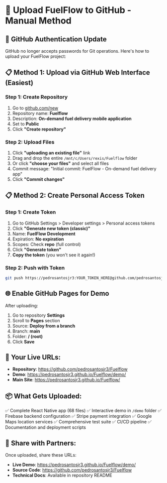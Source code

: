 # 🚀 Upload FuelFlow to GitHub - Manual Method

## 🔐 GitHub Authentication Update
GitHub no longer accepts passwords for Git operations. Here's how to upload your FuelFlow project:

## 📋 Method 1: Upload via GitHub Web Interface (Easiest)

### Step 1: Create Repository
1. Go to [github.com/new](https://github.com/new)
2. Repository name: **Fuelflow**
3. Description: **On-demand fuel delivery mobile application**
4. Set to **Public**
5. Click **"Create repository"**

### Step 2: Upload Files
1. Click **"uploading an existing file"** link
2. Drag and drop the entire `/mnt/c/Users/rexis/Fuelflow` folder
3. Or click **"choose your files"** and select all files
4. Commit message: "Initial commit: FuelFlow - On-demand fuel delivery app"
5. Click **"Commit changes"**

## 📋 Method 2: Create Personal Access Token

### Step 1: Create Token
1. Go to GitHub Settings > Developer settings > Personal access tokens
2. Click **"Generate new token (classic)"**
3. Name: **FuelFlow Development**
4. Expiration: **No expiration**
5. Scopes: Check **repo** (full control)
6. Click **"Generate token"**
7. **Copy the token** (you won't see it again!)

### Step 2: Push with Token
```bash
git push https://pedrosantosjr3:YOUR_TOKEN_HERE@github.com/pedrosantosjr3/Fuelflow.git main
```

## 🌐 Enable GitHub Pages for Demo

After uploading:
1. Go to repository **Settings**
2. Scroll to **Pages** section
3. Source: **Deploy from a branch**
4. Branch: **main**
5. Folder: **/ (root)**
6. Click **Save**

## 🎯 Your Live URLs:
- **Repository**: https://github.com/pedrosantosjr3/Fuelflow
- **Demo**: https://pedrosantosjr3.github.io/Fuelflow/demo/
- **Main Site**: https://pedrosantosjr3.github.io/Fuelflow/

## 📦 What Gets Uploaded:
✅ Complete React Native app (68 files)
✅ Interactive demo in `/demo` folder
✅ Firebase backend configuration
✅ Stripe payment integration
✅ Google Maps location services
✅ Comprehensive test suite
✅ CI/CD pipeline
✅ Documentation and deployment scripts

## 🤝 Share with Partners:
Once uploaded, share these URLs:
- **Live Demo**: https://pedrosantosjr3.github.io/Fuelflow/demo/
- **Source Code**: https://github.com/pedrosantosjr3/Fuelflow
- **Technical Docs**: Available in repository README